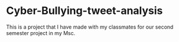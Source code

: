 # Cyber-Bullying-tweet-analysis
This is a project that I have made with my classmates for our second semester project in my Msc.
